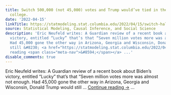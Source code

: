 ```yaml
---
title: Switch 500,000 (not 45,000) votes and Trump would’ve tied in the electoral
  college.
date: '2022-04-15'
linkTitle: https://statmodeling.stat.columbia.edu/2022/04/15/switch-half-a-million-votes-and-trump-wouldve-tied-in-the-electoral-college/
source: Statistical Modeling, Causal Inference, and Social Science
description: 'Eric Neufeld writes: A Guardian review of a recent book about Biden’s
  victory, entitled “Lucky” that’s that “Seven million votes more was almost not enough.
  Had 45,000 gone the other way in Arizona, Georgia and Wisconsin, Donald Trump would
  still &#8230; <a href="https://statmodeling.stat.columbia.edu/2022/04/15/switch-half-a-million-votes-and-trump-wouldve-tied-in-the-electoral-college/">Continue
  reading <span class="meta-nav">&#8594;</span></a> ...'
disable_comments: true
---
```

Eric Neufeld writes: A Guardian review of a recent book about Biden’s victory, entitled “Lucky” that’s that “Seven million votes more was almost not enough. Had 45,000 gone the other way in Arizona, Georgia and Wisconsin, Donald Trump would still &#8230; <a href="https://statmodeling.stat.columbia.edu/2022/04/15/switch-half-a-million-votes-and-trump-wouldve-tied-in-the-electoral-college/">Continue reading <span class="meta-nav">&#8594;</span></a> ...